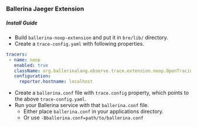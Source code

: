 ### Ballerina Jaeger Extension

##### Install Guide

- Build `ballerina-noop-extension` and put it in `bre/lib/` directory.
- Create a `trace-config.yaml` with following properties.
```yaml
tracers:
 - name: noop
   enabled: true
   className: org.ballerinalang.observe.trace.extension.noop.OpenTracingExtension
   configuration:
     reporter.hostname: localhost
```
- Create a `ballerina.conf` file with `trace.config` property, which points to the above `trace-config.yaml`.
- Run your Ballerina service with that `ballerina.conf` file.
  - Either place `ballerina.conf` in your applications directory.
  - Or use `-Bballerina.conf=path/to/ballerina.conf`